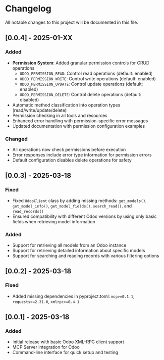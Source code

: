 # Changelog

All notable changes to this project will be documented in this file.

## [0.0.4] - 2025-01-XX

### Added
- **Permission System**: Added granular permission controls for CRUD operations
  - `ODOO_PERMISSION_READ`: Control read operations (default: enabled)
  - `ODOO_PERMISSION_WRITE`: Control write operations (default: enabled)
  - `ODOO_PERMISSION_UPDATE`: Control update operations (default: enabled)
  - `ODOO_PERMISSION_DELETE`: Control delete operations (default: disabled)
- Automatic method classification into operation types (read/write/update/delete)
- Permission checking in all tools and resources
- Enhanced error handling with permission-specific error messages
- Updated documentation with permission configuration examples

### Changed
- All operations now check permissions before execution
- Error responses include error type information for permission errors
- Default configuration disables delete operations for safety

## [0.0.3] - 2025-03-18

### Fixed
- Fixed `OdooClient` class by adding missing methods: `get_models()`, `get_model_info()`, `get_model_fields()`, `search_read()`, and `read_records()`
- Ensured compatibility with different Odoo versions by using only basic fields when retrieving model information

### Added
- Support for retrieving all models from an Odoo instance
- Support for retrieving detailed information about specific models
- Support for searching and reading records with various filtering options

## [0.0.2] - 2025-03-18

### Fixed
- Added missing dependencies in pyproject.toml: `mcp>=0.1.1`, `requests>=2.31.0`, `xmlrpc>=0.4.1`

## [0.0.1] - 2025-03-18

### Added
- Initial release with basic Odoo XML-RPC client support
- MCP Server integration for Odoo
- Command-line interface for quick setup and testing 